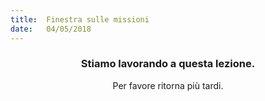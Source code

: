 ```yaml
---
title:  Finestra sulle missioni
date:   04/05/2018
---
```


### <center>Stiamo lavorando a questa lezione.</center>
<center>Per favore ritorna più tardi.</center>